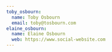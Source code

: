 ```yaml
---
toby_osbourn:
  name: Toby Osbourn
  email: toby@tosbourn.com
elaine_osbourn:
  name: Elaine Osbourn
  web: https://www.social-website.com
---
```

